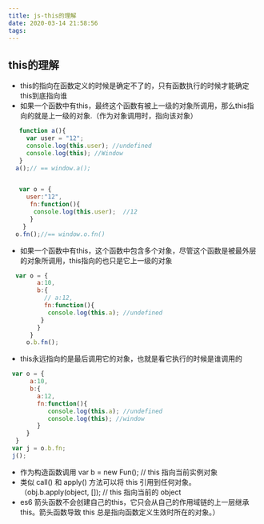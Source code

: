 ```yaml
---
title: js-this的理解
date: 2020-03-14 21:58:56
tags:
---
```


## this的理解
  * this的指向在函数定义的时候是确定不了的，只有函数执行的时候才能确定this到底指向谁
  * 如果一个函数中有this，最终这个函数有被上一级的对象所调用，那么this指向的就是上一级的对象.（作为对象调用时，指向该对象）
  ```javascript
     function a(){
       var user = "12";
       console.log(this.user); //undefined
       console.log(this); //Window
     }
    a();// == window.a();


     var o = {
       user:"12",
        fn:function(){
         console.log(this.user);  //12
        }
      }
    o.fn();//== window.o.fn()
  ```
  * 如果一个函数中有this，这个函数中包含多个对象，尽管这个函数是被最外层的对象所调用，this指向的也只是它上一级的对象
  ```javascript
    var o = {
          a:10,
          b:{
            // a:12,
            fn:function(){
             console.log(this.a); //undefined
           }
          }
        }
       o.b.fn();
  ```
  * this永远指向的是最后调用它的对象，也就是看它执行的时候是谁调用的
  ```javascript
   var o = {
        a:10,
        b:{
          a:12,
          fn:function(){
             console.log(this.a); //undefined
             console.log(this); //window
          }
       }
    }
   var j = o.b.fn;
   j();
  ```
  * 作为构造函数调用 var b = new Fun(); // this 指向当前实例对象
  * 类似 call() 和 apply() 方法可以将 this 引用到任何对象。（obj.b.apply(object, []); // this 指向当前的 object
  * es6 箭头函数不会创建自己的this，它只会从自己的作用域链的上一层继承this。箭头函数导致 this 总是指向函数定义生效时所在的对象。）


